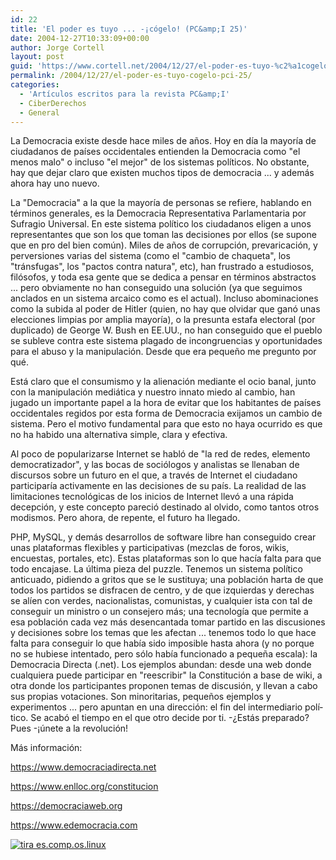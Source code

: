 ```yaml
---
id: 22
title: 'El poder es tuyo ... -¡cógelo! (PC&amp;I 25)'
date: 2004-12-27T10:33:09+00:00
author: Jorge Cortell
layout: post
guid: 'https://www.cortell.net/2004/12/27/el-poder-es-tuyo-%c2%a1cogelo-pci-25/'
permalink: /2004/12/27/el-poder-es-tuyo-cogelo-pci-25/
categories:
  - 'Artí­culos escritos para la revista PC&amp;I'
  - CiberDerechos
  - General
---
```

La Democracia existe desde hace miles de años. Hoy en dí­a la mayorí­a de ciudadanos de paí­ses occidentales entienden la Democracia como "el menos malo" o incluso "el mejor" de los sistemas polí­ticos. No obstante, hay que dejar claro que existen muchos tipos de democracia ... y además ahora hay uno nuevo.

La "Democracia" a la que la mayorí­a de personas se refiere, hablando en términos generales, es la Democracia Representativa Parlamentaria por Sufragio Universal. En este sistema polí­tico los ciudadanos eligen a unos representantes que son los que toman las decisiones por ellos (se supone que en pro del bien común). Miles de años de corrupción, prevaricación, y perversiones varias del sistema (como el "cambio de chaqueta", los "tránsfugas", los "pactos contra natura", etc), han frustrado a estudiosos, filósofos, y toda esa gente que se dedica a pensar en términos abstractos ... pero obviamente no han conseguido una solución (ya que seguimos anclados en un sistema arcaico como es el actual). Incluso abominaciones como la subida al poder de Hitler (quien, no hay que olvidar que ganó unas elecciones limpias por amplia mayorí­a), o la presunta estafa electoral (por duplicado) de George W. Bush en EE.UU., no han conseguido que el pueblo se subleve contra este sistema plagado de incongruencias y oportunidades para el abuso y la manipulación. Desde que era pequeño me pregunto por qué.

Está claro que el consumismo y la alienación mediante el ocio banal, junto con la manipulación mediática y nuestro innato miedo al cambio, han jugado un importante papel a la hora de evitar que los habitantes de paí­ses occidentales regidos por esta forma de Democracia exijamos un cambio de sistema. Pero el motivo fundamental para que esto no haya ocurrido es que no ha habido una alternativa simple, clara y efectiva.

Al poco de popularizarse Internet se habló de "la red de redes, elemento democratizador", y las bocas de sociólogos y analistas se llenaban de discursos sobre un futuro en el que, a través de Internet el ciudadano participarí­a activamente en las decisiones de su paí­s. La realidad de las limitaciones tecnológicas de los inicios de Internet llevó a una rápida decepción, y este concepto pareció destinado al olvido, como tantos otros modismos. Pero ahora, de repente, el futuro ha llegado.

PHP, MySQL, y demás desarrollos de software libre han conseguido crear unas plataformas flexibles y participativas (mezclas de foros, wikis, encuestas, portales, etc). Estas plataformas son lo que hací­a falta para que todo encajase. La última pieza del puzzle. Tenemos un sistema polí­tico anticuado, pidiendo a gritos que se le sustituya; una población harta de que todos los partidos se disfracen de centro, y de que izquierdas y derechas se alí­en con verdes, nacionalistas, comunistas, y cualquier ista con tal de conseguir un ministro o un consejero más; una tecnologí­a que permite a esa población cada vez más desencantada tomar partido en las discusiones y decisiones sobre los temas que les afectan ... tenemos todo lo que hace falta para conseguir lo que habí­a sido imposible hasta ahora (y no porque no se hubiese intentado, pero sólo habí­a funcionado a pequeña escala): la Democracia Directa (.net). Los ejemplos abundan: desde una web donde cualquiera puede participar en "reescribir" la Constitución a base de wiki, a otra donde los participantes proponen temas de discusión, y llevan a cabo sus propias votaciones. Son minoritarias, pequeños ejemplos y experimentos ... pero apuntan en una dirección: el fin del intermediario polí­tico. Se acabó el tiempo en el que otro decide por ti. -¿Estás preparado? Pues -¡únete a la revolución!

Más información:
  
<https://www.democraciadirecta.net>
  
<https://www.enlloc.org/constitucion>
  
<https://democraciaweb.org>
  
<https://www.edemocracia.com>

[<img src="https://tira.escomposlinux.org/ecol-197.png" alt="tira es.comp.os.linux" border="0" />](https://tira.escomposlinux.org/ecol-197.png)
